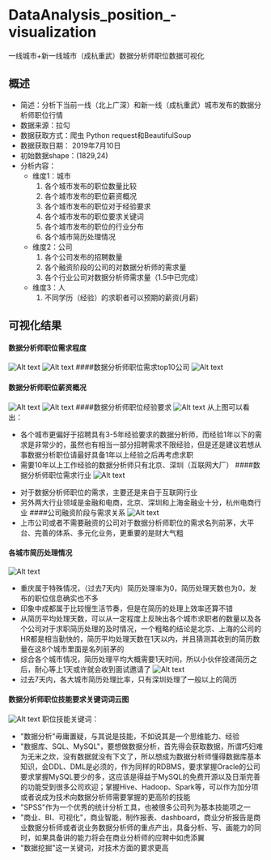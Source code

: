 # DataAnalysis_position_-visualization
一线城市+新一线城市（成杭重武）数据分析师职位数据可视化

## 概述
* 简述：分析下当前一线（北上广深）和新一线（成杭重武）城市发布的数据分析师职位行情
* 数据来源：拉勾
* 数据获取方式：爬虫 Python request和BeautifulSoup
* 数据获取日期： 2019年7月10日
* 初始数据shape：(1829,24)
* 分析内容：
    - 维度1：城市
        1. 各个城市发布的职位数量比较
        2. 各个城市发布的职位薪资概况
        3. 各个城市发布的职位对于经验要求
        4. 各个城市发布的职位要求关键词
        5. 各个城市发布的职位的行业分布
        6. 各个城市简历处理情况
    - 维度2：公司
        1. 各个公司发布的招聘数量
        2. 各个融资阶段的公司的对数据分析师的需求量
        3. 各个行业公司对数据分析师需求量（1.5中已完成）
    - 维度3：人
        1. 不同学历（经验）的求职者可以预期的薪资(月薪)
## 可视化结果

#### 数据分析师职位需求程度
![Alt text](./一线城市数据分析师职位数量.png)
![Alt text](./一线城市数据分析师职位占比情况.png)
####数据分析师职位需求top10公司
![Alt text](./数据分析师招聘需求top10公司.png)
#### 数据分析师职位薪资概况
![Alt text](./一线城市数据分析职位薪资概况.png)
![Alt text](./学历经验与可预期薪资.png)
####数据分析师职位经验要求
![Alt text](./数据分析师职位分布图.png)
从上图可以看出：
- 各个城市更偏好于招聘具有3-5年经验要求的数据分析师，而经验1年以下的需求是非常少的，虽然也有相当一部分招聘需求不限经验，但是还是建议若想从事数据分析职位请最好具备1年以上经验之后再考虑求职
- 需要10年以上工作经验的数据分析师只有北京、深圳（互联网大厂）
####数据分析师职位需求行业
![Alt text](./一线城市数据分析师需求分布.png)
* 对于数据分析师职位的需求，主要还是来自于互联网行业
* 另外两大行业领域是金融和电商，北京、深圳和上海金融业十分，杭州电商行业
####公司融资阶段与需求关系
![Alt text](./公司融资状态与职位需求图.png)
* 上市公司或者不需要融资的公司对于数据分析师职位的需求名列前茅，大平台、完善的体系、多元化业务，更重要的是财大气粗
#### 各城市简历处理情况
![Alt text](./一线城市数据分析师职位简历处理平均天数.png)
* 重庆属于特殊情况，（过去7天内）简历处理率为0，简历处理天数也为0，发布的职位信息确实也不多
* 印象中成都属于比较慢生活节奏，但是在简历的处理上效率还算不错
* 从简历平均处理天数，可以从一定程度上反映出各个城市求职者的数量以及各个公司对于求职简历处理的及时情况，一个粗略的结论是北京、上海的公司的HR都是相当勤快的，简历平均处理天数在1天以内，并且猜测其收到的简历数量在这8个城市里面是名列前茅的
* 综合各个城市情况，简历处理平均大概需要1天时间，所以小伙伴投递简历之后，耐心等上1天或许就会收到面试邀请了
![Alt text](./简历处理比率.png)
* 过去7天内，各大城市简历处理比率，只有深圳处理了一般以上的简历
#### 数据分析师职位技能要求关键词词云图
![Alt text](./一线城市数据分析师技能要求关键词词云图.png)
职位技能关键词：
- "数据分析"毋庸置疑，与其说是技能，不如说其是一个思维能力、经验
- "数据库、SQL、MySQL"，要想做数据分析，首先得会获取数据，所谓巧妇难为无米之炊，没有数据就没有下文了，所以想成为数据分析师懂得数据库基本知识，会DDL、DML是必须的，作为同样的RDBMS，要求掌握Oracle的公司要求掌握MySQL要少的多，这应该是得益于MySQL的免费开源以及日渐完善的功能受到很多公司欢迎；掌握Hive、Hadoop、Spark等，可以作为加分项或者说成为技术向数据分析师需要掌握的更高阶的技能
- "SPSS"作为一个优秀的统计分析工具，也被很多公司列为基本技能项之一
- "商业、BI、可视化"，商业智能，制作报表、dashboard，商业分析报告是商业数据分析师或者说业务数据分析师的重点产出，具备分析、写、画能力的同时，如果具备讲的能力将会在商业分析师的应聘中如虎添翼
- "数据挖掘"这一关键词，对技术方面的要求更高

